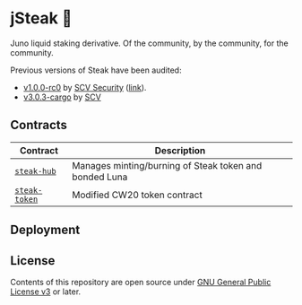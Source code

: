 # jSteak 🥩

Juno liquid staking derivative. Of the community, by the community, for the community.

Previous versions of Steak have been audited:
* [v1.0.0-rc0](https://github.com/st4k3h0us3/steak-contracts/releases/tag/v1.0.0-rc0) by [SCV Security](https://twitter.com/TerraSCV) ([link](https://github.com/SCV-Security/PublicReports/blob/main/CW/St4k3h0us3/St4k3h0us3%20-%20Steak%20Contracts%20Audit%20Review%20-%20%20v1.0.pdf)).
* [v3.0.3-cargo](https://github.com/PFC-developer/steak-contracts/tree/v3.0.3-cargo) by [SCV](https://github.com/SCV-Security/PublicReports/blob/a2d955cac6398f78a3cd067a04bda147ec7ba5c3/CW%2FPFC%2FPFC%20-%20Steak%20%26%20Fee%20Split%20-%20Audit%20Report%20v1.0.pdf)
## Contracts

| Contract                           | Description                                            |
| ---------------------------------- | ------------------------------------------------------ |
| [`steak-hub`](./contracts/hub)     | Manages minting/burning of Steak token and bonded Luna |
| [`steak-token`](./contracts/token) | Modified CW20 token contract                           |

## Deployment

## License

Contents of this repository are open source under [GNU General Public License v3](./LICENSE) or later.
